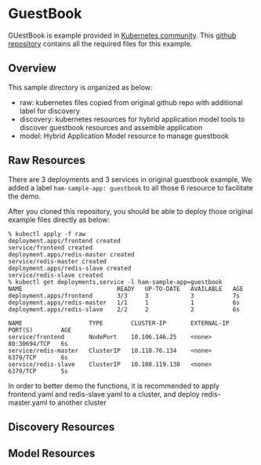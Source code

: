 # GuestBook

GUestBook is example provided in [Kubernetes community](https://kubernetes.io/docs/tutorials/stateless-application/guestbook/). This [github repository](https://github.com/kubernetes/examples/tree/master/guestbook) contains all the required files for this example. 

## Overview

This sample directory is organized as below:

- raw: kubernetes files copied from original github repo with additional label for discovery
- discovery: kubernetes resources for hybrid application model tools to discover guestbook resources and assemble application
- model: Hybrid Application Model resource to manage guestbook

## Raw Resources

There are 3 deployments and 3 services in original guestbook example, We added a label `ham-sample-app: guestbook` to all those 6 resource to facilitate the demo.

After you cloned this repository, you should be able to deploy those original example files directly as below:

```shell
% kubectl apply -f raw                                       
deployment.apps/frontend created
service/frontend created
deployment.apps/redis-master created
service/redis-master created
deployment.apps/redis-slave created
service/redis-slave created
% kubectl get deployments,service -l ham-sample-app=guestbook
NAME                           READY   UP-TO-DATE   AVAILABLE   AGE
deployment.apps/frontend       3/3     3            3           7s
deployment.apps/redis-master   1/1     1            1           6s
deployment.apps/redis-slave    2/2     2            2           6s

NAME                   TYPE        CLUSTER-IP       EXTERNAL-IP   PORT(S)        AGE
service/frontend       NodePort    10.106.146.25    <none>        80:30694/TCP   6s
service/redis-master   ClusterIP   10.110.76.134    <none>        6379/TCP       6s
service/redis-slave    ClusterIP   10.108.119.130   <none>        6379/TCP       5s
```

In order to better demo the functions, it is recommended to apply frontend.yaml and redis-slave.yaml to a cluster, and deploy redis-master.yaml to another cluster

## Discovery Resources

## Model Resources
